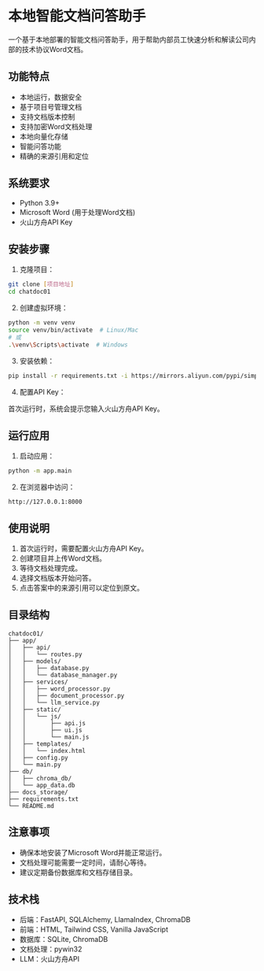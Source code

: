 # 本地智能文档问答助手

一个基于本地部署的智能文档问答助手，用于帮助内部员工快速分析和解读公司内部的技术协议Word文档。

## 功能特点

- 本地运行，数据安全
- 基于项目号管理文档
- 支持文档版本控制
- 支持加密Word文档处理
- 本地向量化存储
- 智能问答功能
- 精确的来源引用和定位

## 系统要求

- Python 3.9+
- Microsoft Word (用于处理Word文档)
- 火山方舟API Key

## 安装步骤

1. 克隆项目：

```bash
git clone [项目地址]
cd chatdoc01
```

2. 创建虚拟环境：

```bash
python -m venv venv
source venv/bin/activate  # Linux/Mac
# 或
.\venv\Scripts\activate  # Windows
```

3. 安装依赖：

```bash
pip install -r requirements.txt -i https://mirrors.aliyun.com/pypi/simple/
```

4. 配置API Key：

首次运行时，系统会提示您输入火山方舟API Key。

## 运行应用

1. 启动应用：

```bash
python -m app.main
```

2. 在浏览器中访问：

```
http://127.0.0.1:8000
```

## 使用说明

1. 首次运行时，需要配置火山方舟API Key。
2. 创建项目并上传Word文档。
3. 等待文档处理完成。
4. 选择文档版本开始问答。
5. 点击答案中的来源引用可以定位到原文。

## 目录结构

```
chatdoc01/
├── app/
│   ├── api/
│   │   └── routes.py
│   ├── models/
│   │   ├── database.py
│   │   └── database_manager.py
│   ├── services/
│   │   ├── word_processor.py
│   │   ├── document_processor.py
│   │   └── llm_service.py
│   ├── static/
│   │   └── js/
│   │       ├── api.js
│   │       ├── ui.js
│   │       └── main.js
│   ├── templates/
│   │   └── index.html
│   ├── config.py
│   └── main.py
├── db/
│   ├── chroma_db/
│   └── app_data.db
├── docs_storage/
├── requirements.txt
└── README.md
```

## 注意事项

- 确保本地安装了Microsoft Word并能正常运行。
- 文档处理可能需要一定时间，请耐心等待。
- 建议定期备份数据库和文档存储目录。

## 技术栈

- 后端：FastAPI, SQLAlchemy, LlamaIndex, ChromaDB
- 前端：HTML, Tailwind CSS, Vanilla JavaScript
- 数据库：SQLite, ChromaDB
- 文档处理：pywin32
- LLM：火山方舟API 